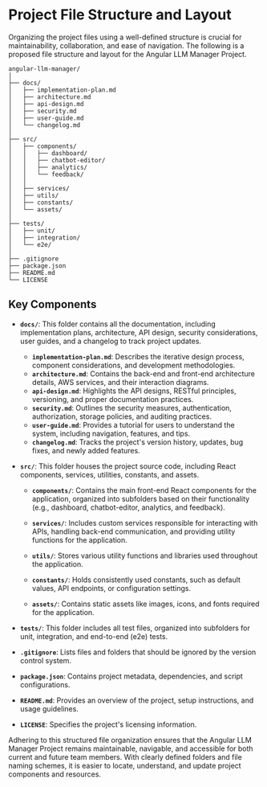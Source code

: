 # Project File Structure and Layout

Organizing the project files using a well-defined structure is crucial for maintainability, collaboration, and ease of navigation. The following is a proposed file structure and layout for the Angular LLM Manager Project.

```
angular-llm-manager/
│
├── docs/
│   ├── implementation-plan.md
│   ├── architecture.md
│   ├── api-design.md
│   ├── security.md
│   ├── user-guide.md
│   └── changelog.md
│
├── src/
│   ├── components/
│   │   ├── dashboard/
│   │   ├── chatbot-editor/
│   │   ├── analytics/
│   │   └── feedback/
│   │
│   ├── services/
│   ├── utils/
│   ├── constants/
│   └── assets/
│
├── tests/
│   ├── unit/
│   ├── integration/
│   └── e2e/
│
├── .gitignore
├── package.json
├── README.md
└── LICENSE
```

## Key Components

- **`docs/`**: This folder contains all the documentation, including implementation plans, architecture, API design, security considerations, user guides, and a changelog to track project updates.
    - **`implementation-plan.md`**: Describes the iterative design process, component considerations, and development methodologies.
    - **`architecture.md`**: Contains the back-end and front-end architecture details, AWS services, and their interaction diagrams.
    - **`api-design.md`**: Highlights the API designs, RESTful principles, versioning, and proper documentation practices.
    - **`security.md`**: Outlines the security measures, authentication, authorization, storage policies, and auditing practices.
    - **`user-guide.md`**: Provides a tutorial for users to understand the system, including navigation, features, and tips.
    - **`changelog.md`**: Tracks the project's version history, updates, bug fixes, and newly added features.

- **`src/`**: This folder houses the project source code, including React components, services, utilities, constants, and assets.

    - **`components/`**: Contains the main front-end React components for the application, organized into subfolders based on their functionality (e.g., dashboard, chatbot-editor, analytics, and feedback).

    - **`services/`**: Includes custom services responsible for interacting with APIs, handling back-end communication, and providing utility functions for the application.

    - **`utils/`**: Stores various utility functions and libraries used throughout the application.

    - **`constants/`**: Holds consistently used constants, such as default values, API endpoints, or configuration settings.

    - **`assets/`**: Contains static assets like images, icons, and fonts required for the application.

- **`tests/`**: This folder includes all test files, organized into subfolders for unit, integration, and end-to-end (e2e) tests.

- **`.gitignore`**: Lists files and folders that should be ignored by the version control system.
- **`package.json`**: Contains project metadata, dependencies, and script configurations.
- **`README.md`**: Provides an overview of the project, setup instructions, and usage guidelines.
- **`LICENSE`**: Specifies the project's licensing information.

Adhering to this structured file organization ensures that the Angular LLM Manager Project remains maintainable, navigable, and accessible for both current and future team members. With clearly defined folders and file naming schemes, it is easier to locate, understand, and update project components and resources.
